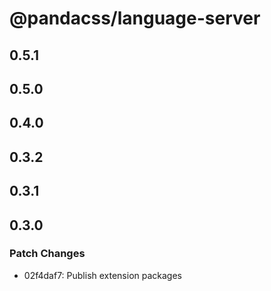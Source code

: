 # @pandacss/language-server

## 0.5.1

## 0.5.0

## 0.4.0

## 0.3.2

## 0.3.1

## 0.3.0

### Patch Changes

- 02f4daf7: Publish extension packages
